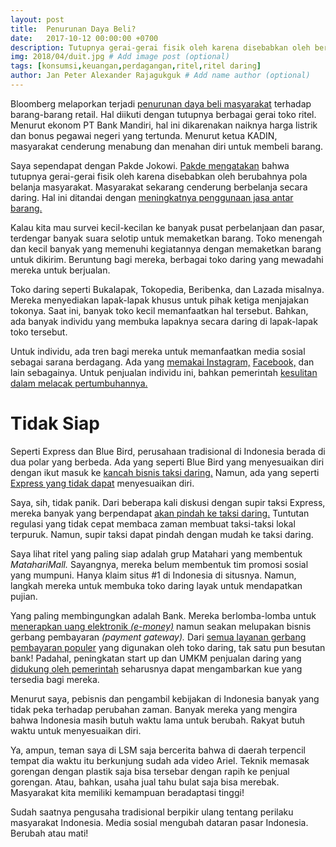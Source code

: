 ```yaml
---
layout: post
title:  Penurunan Daya Beli?
date:   2017-10-12 00:00:00 +0700
description: Tutupnya gerai-gerai fisik oleh karena disebabkan oleh berubahnya pola belanja masyarakat. 
img: 2018/04/duit.jpg # Add image post (optional)
tags: [konsumsi,keuangan,perdagangan,ritel,ritel daring]
author: Jan Peter Alexander Rajagukguk # Add name author (optional)
---
```

Bloomberg melaporkan terjadi [penurunan daya beli masyarakat](https://www.bloomberg.com/news/articles/2017-10-08/mystery-over-indonesian-spending-leaves-policy-makers-in-a-bind) terhadap barang-barang retail. Hal diikuti dengan tutupnya berbagai gerai toko ritel. Menurut ekonom PT Bank Mandiri, hal ini dikarenakan naiknya harga listrik dan bonus pegawai negeri yang tertunda. Menurut ketua KADIN, masyarakat cenderung menabung dan menahan diri untuk membeli barang.

Saya sependapat dengan Pakde Jokowi. [Pakde mengatakan](https://www.wartaekonomi.co.id/read156564/glodok-dan-ritel-tutup-jokowi-salahnya-enggak-ikutin-zaman.html) bahwa tutupnya gerai-gerai fisik oleh karena disebabkan oleh berubahnya pola belanja masyarakat. Masyarakat sekarang cenderung berbelanja secara daring. Hal ini ditandai dengan [meningkatnya penggunaan jasa antar barang.](http://industri.bisnis.com/read/20161219/98/613293/2017-bisnis-jasa-kurir-tumbuh-positif-diatas-30)

Kalau kita mau survei kecil-kecilan ke banyak pusat perbelanjaan dan pasar, terdengar banyak suara selotip untuk memaketkan barang. Toko menengah dan kecil banyak yang memenuhi kegiatannya dengan memaketkan barang untuk dikirim. Beruntung bagi mereka, berbagai toko daring yang mewadahi mereka untuk berjualan.

Toko daring seperti Bukalapak, Tokopedia, Beribenka, dan Lazada misalnya. Mereka menyediakan lapak-lapak khusus untuk pihak ketiga menjajakan tokonya. Saat ini, banyak toko kecil memanfaatkan hal tersebut. Bahkan, ada banyak individu yang membuka lapaknya secara daring di lapak-lapak toko tersebut.

Untuk individu, ada tren bagi mereka untuk memanfaatkan media sosial sebagai sarana berdagang. Ada yang [memakai Instagram,](https://jpmrblood.wordpress.com/2017/10/12/penurunan-daya-beli/) [Facebook,](https://id-id.facebook.com/business/help/912190892201033?helpref=related) dan lain sebagainya. Untuk penjualan individu ini, bahkan pemerintah [kesulitan dalam melacak pertumbuhannya.](http://www.tribunnews.com/nasional/2017/10/04/presiden-jokowi-kesulitan-lacak-transaksi-jual-beli-di-medsos)

# Tidak Siap

Seperti Express dan Blue Bird, perusahaan tradisional di Indonesia berada di dua polar yang berbeda. Ada yang seperti Blue Bird yang menyesuaikan diri dengan ikut masuk ke [kancah bisnis taksi daring.](http://www.tribunnews.com/bisnis/2017/01/02/blue-bird-gandeng-go-jek-layani-konsumen) Namun, ada yang seperti [Express yang tidak dapat](https://www.dream.co.id/dinar/daftar-perusahaan-taksi-yang-bangkrut-gara-gara-taksi-online-1710069.html) menyesuaikan diri.

Saya, sih, tidak panik. Dari beberapa kali diskusi dengan supir taksi Express, mereka banyak yang berpendapat [akan pindah ke taksi daring.](http://www.viva.co.id/otomotif/748337-banyak-sopir-taksi-resign-berbondong-bondong-gabung-grab) Tuntutan regulasi yang tidak cepat membaca zaman membuat taksi-taksi lokal terpuruk. Namun, supir taksi dapat pindah dengan mudah ke taksi daring.

Saya lihat ritel yang paling siap adalah grup Matahari yang membentuk *MatahariMall.* Sayangnya, mereka belum membentuk tim promosi sosial yang mumpuni. Hanya klaim situs #1 di Indonesia di situsnya. Namun, langkah mereka untuk membuka toko daring layak untuk mendapatkan pujian.

Yang paling membingungkan adalah Bank. Mereka berlomba-lomba untuk [menerapkan uang elektronik *(e-money)*](https://dailysocial.id/post/mengintip-gurihnya-uang-elektronik-di-indonesia/) namun seakan melupakan bisnis gerbang pembayaran *(payment gateway).* Dari [semua layanan gerbang pembayaran populer](https://dailysocial.id/post/layanan-payment-gateway-asal-indonesia) yang digunakan oleh toko daring, tak satu pun besutan bank! Padahal, peningkatan start up dan UMKM penjualan daring yang [didukung oleh pemerintah](http://www.viva.co.id/berita/bisnis/958715-pinta-jokowi-soal-pertumbuhan-bisnis-start-up-ri) seharusnya dapat mengambarkan kue yang tersedia bagi mereka.

Menurut saya, pebisnis dan pengambil kebijakan di Indonesia banyak yang tidak peka terhadap perubahan zaman. Banyak mereka yang mengira bahwa Indonesia masih butuh waktu lama untuk berubah. Rakyat butuh waktu untuk menyesuaikan diri.

Ya, ampun, teman saya di LSM saja bercerita bahwa di daerah terpencil tempat dia waktu itu berkunjung sudah ada video Ariel. Teknik memasak gorengan dengan plastik saja bisa tersebar dengan rapih ke penjual gorengan. Atau, bahkan, usaha jual tahu bulat saja bisa merebak. Masyarakat kita memiliki kemampuan beradaptasi tinggi!

Sudah saatnya pengusaha tradisional berpikir ulang tentang perilaku masyarakat Indonesia. Media sosial mengubah dataran pasar Indonesia. Berubah atau mati!